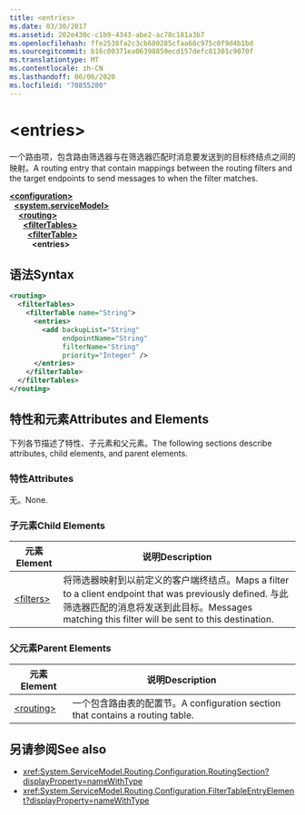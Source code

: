 ```yaml
---
title: <entries>
ms.date: 03/30/2017
ms.assetid: 202e430c-c1b9-4343-abe2-ac78c181a3b7
ms.openlocfilehash: ffe2538fa2c3cb680285cfaa68c975c0f9d4b1bd
ms.sourcegitcommit: b16c00371ea06398859ecd157defc81301c9070f
ms.translationtype: MT
ms.contentlocale: zh-CN
ms.lasthandoff: 06/06/2020
ms.locfileid: "70855280"
---
```

# \<entries>
<span data-ttu-id="ca307-101">一个路由项，包含路由筛选器与在筛选器匹配时消息要发送到的目标终结点之间的映射。</span><span class="sxs-lookup"><span data-stu-id="ca307-101">A routing entry that contain mappings between the routing filters and the target endpoints to send messages to when the filter matches.</span></span>  
  
[**\<configuration>**](../configuration-element.md)\
&nbsp;&nbsp;[**\<system.serviceModel>**](system-servicemodel.md)\
&nbsp;&nbsp;&nbsp;&nbsp;[**\<routing>**](routing.md)\
&nbsp;&nbsp;&nbsp;&nbsp;&nbsp;&nbsp;[**\<filterTables>**](filtertables.md)\
&nbsp;&nbsp;&nbsp;&nbsp;&nbsp;&nbsp;&nbsp;&nbsp;[**\<filterTable>**](filtertable.md)\
&nbsp;&nbsp;&nbsp;&nbsp;&nbsp;&nbsp;&nbsp;&nbsp;&nbsp;&nbsp;**\<entries>**  
  
## <a name="syntax"></a><span data-ttu-id="ca307-102">语法</span><span class="sxs-lookup"><span data-stu-id="ca307-102">Syntax</span></span>  
  
```xml  
<routing>
  <filterTables>
    <filterTable name="String">
      <entries>
        <add backupList="String"
             endpointName="String"
             filterName="String"
             priority="Integer" />
      </entries>
    </filterTable>
  </filterTables>
</routing>
```  
  
## <a name="attributes-and-elements"></a><span data-ttu-id="ca307-103">特性和元素</span><span class="sxs-lookup"><span data-stu-id="ca307-103">Attributes and Elements</span></span>  
 <span data-ttu-id="ca307-104">下列各节描述了特性、子元素和父元素。</span><span class="sxs-lookup"><span data-stu-id="ca307-104">The following sections describe attributes, child elements, and parent elements.</span></span>  
  
### <a name="attributes"></a><span data-ttu-id="ca307-105">特性</span><span class="sxs-lookup"><span data-stu-id="ca307-105">Attributes</span></span>  
 <span data-ttu-id="ca307-106">无。</span><span class="sxs-lookup"><span data-stu-id="ca307-106">None.</span></span>  
  
### <a name="child-elements"></a><span data-ttu-id="ca307-107">子元素</span><span class="sxs-lookup"><span data-stu-id="ca307-107">Child Elements</span></span>  
  
|<span data-ttu-id="ca307-108">元素</span><span class="sxs-lookup"><span data-stu-id="ca307-108">Element</span></span>|<span data-ttu-id="ca307-109">说明</span><span class="sxs-lookup"><span data-stu-id="ca307-109">Description</span></span>|  
|-------------|-----------------|  
|[\<filters>](filters-of-routing.md)|<span data-ttu-id="ca307-110">将筛选器映射到以前定义的客户端终结点。</span><span class="sxs-lookup"><span data-stu-id="ca307-110">Maps a filter to a client endpoint that was previously defined.</span></span> <span data-ttu-id="ca307-111">与此筛选器匹配的消息将发送到此目标。</span><span class="sxs-lookup"><span data-stu-id="ca307-111">Messages matching this filter will be sent to this destination.</span></span>|  
  
### <a name="parent-elements"></a><span data-ttu-id="ca307-112">父元素</span><span class="sxs-lookup"><span data-stu-id="ca307-112">Parent Elements</span></span>  
  
|<span data-ttu-id="ca307-113">元素</span><span class="sxs-lookup"><span data-stu-id="ca307-113">Element</span></span>|<span data-ttu-id="ca307-114">说明</span><span class="sxs-lookup"><span data-stu-id="ca307-114">Description</span></span>|  
|-------------|-----------------|  
|[\<routing>](routing.md)|<span data-ttu-id="ca307-115">一个包含路由表的配置节。</span><span class="sxs-lookup"><span data-stu-id="ca307-115">A configuration section that contains a routing table.</span></span>|  
  
## <a name="see-also"></a><span data-ttu-id="ca307-116">另请参阅</span><span class="sxs-lookup"><span data-stu-id="ca307-116">See also</span></span>

- <xref:System.ServiceModel.Routing.Configuration.RoutingSection?displayProperty=nameWithType>
- <xref:System.ServiceModel.Routing.Configuration.FilterTableEntryElement?displayProperty=nameWithType>
